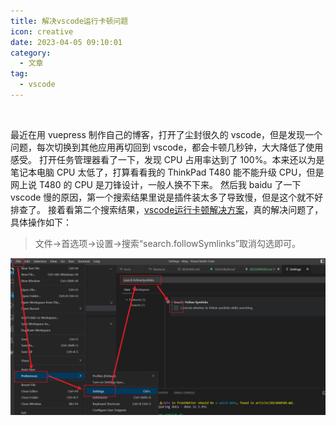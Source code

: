 ```yaml
---
title: 解决vscode运行卡顿问题
icon: creative
date: 2023-04-05 09:10:01
category:
  - 文章
tag:
  - vscode
---
```

​​

最近在用 vuepress 制作自己的博客，打开了尘封很久的 vscode，但是发现一个问题，每次切换到其他应用再切回到 vscode，都会卡顿几秒钟，大大降低了使用感受。
打开任务管理器看了一下，发现 CPU 占用率达到了 100%。本来还以为是笔记本电脑 CPU 太低了，打算看看我的 ThinkPad T480 能不能升级 CPU，但是网上说 T480 的 CPU 是刀锋设计，一般人换不下来。
然后我 baidu 了一下 vscode 慢的原因，第一个搜索结果里说是插件装太多了导致慢，但是这个就不好排查了。
接着看第二个搜索结果，[vscode运行卡顿解决方案](https://blog.csdn.net/weixin_43599212/article/details/129175936)，真的解决问题了，具体操作如下：

> 文件->首选项->设置->搜索“search.followSymlinks”取消勾选即可。

![img](assets/2023040509/img-2023-04-05-20-08-56.png)
